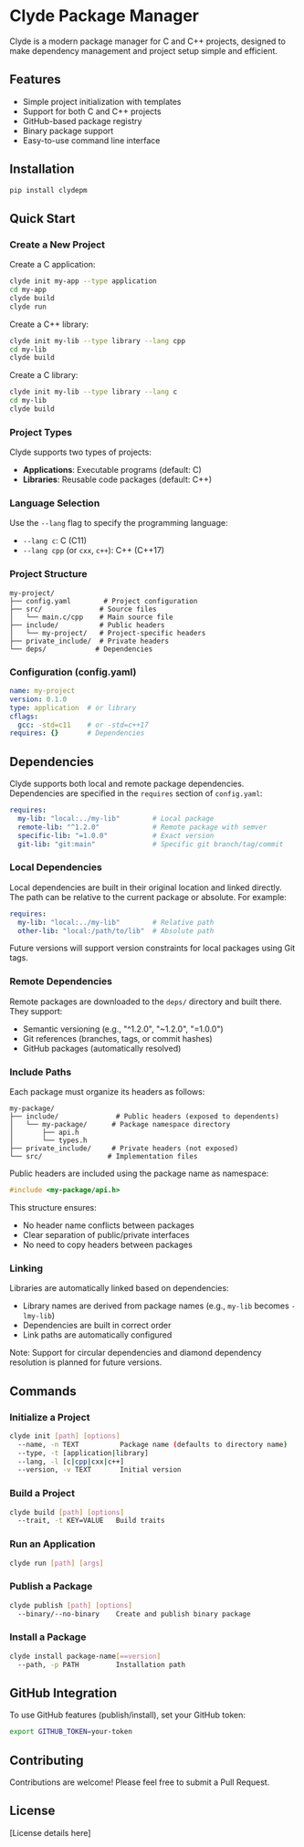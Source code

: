 # Clyde Package Manager

Clyde is a modern package manager for C and C++ projects, designed to make dependency management and project setup simple and efficient.

## Features

- Simple project initialization with templates
- Support for both C and C++ projects
- GitHub-based package registry
- Binary package support
- Easy-to-use command line interface

## Installation

```bash
pip install clydepm
```

## Quick Start

### Create a New Project

Create a C application:
```bash
clyde init my-app --type application
cd my-app
clyde build
clyde run
```

Create a C++ library:
```bash
clyde init my-lib --type library --lang cpp
cd my-lib
clyde build
```

Create a C library:
```bash
clyde init my-lib --type library --lang c
cd my-lib
clyde build
```

### Project Types

Clyde supports two types of projects:
- **Applications**: Executable programs (default: C)
- **Libraries**: Reusable code packages (default: C++)

### Language Selection

Use the `--lang` flag to specify the programming language:
- `--lang c`: C (C11)
- `--lang cpp` (or `cxx`, `c++`): C++ (C++17)

### Project Structure

```
my-project/
├── config.yaml        # Project configuration
├── src/              # Source files
│   └── main.c/cpp    # Main source file
├── include/          # Public headers
│   └── my-project/   # Project-specific headers
├── private_include/  # Private headers
└── deps/            # Dependencies
```

### Configuration (config.yaml)

```yaml
name: my-project
version: 0.1.0
type: application  # or library
cflags:
  gcc: -std=c11    # or -std=c++17
requires: {}       # Dependencies
```

## Dependencies

Clyde supports both local and remote package dependencies. Dependencies are specified in the `requires` section of `config.yaml`:

```yaml
requires:
  my-lib: "local:../my-lib"        # Local package
  remote-lib: "^1.2.0"             # Remote package with semver
  specific-lib: "=1.0.0"           # Exact version
  git-lib: "git:main"              # Specific git branch/tag/commit
```

### Local Dependencies

Local dependencies are built in their original location and linked directly. The path can be relative to the current package or absolute. For example:

```yaml
requires:
  my-lib: "local:../my-lib"        # Relative path
  other-lib: "local:/path/to/lib"  # Absolute path
```

Future versions will support version constraints for local packages using Git tags.

### Remote Dependencies

Remote packages are downloaded to the `deps/` directory and built there. They support:
- Semantic versioning (e.g., "^1.2.0", "~1.2.0", "=1.0.0")
- Git references (branches, tags, or commit hashes)
- GitHub packages (automatically resolved)

### Include Paths

Each package must organize its headers as follows:
```
my-package/
├── include/              # Public headers (exposed to dependents)
│   └── my-package/      # Package namespace directory
│       ├── api.h
│       └── types.h
├── private_include/     # Private headers (not exposed)
└── src/                # Implementation files
```

Public headers are included using the package name as namespace:
```c
#include <my-package/api.h>
```

This structure ensures:
- No header name conflicts between packages
- Clear separation of public/private interfaces
- No need to copy headers between packages

### Linking

Libraries are automatically linked based on dependencies:
- Library names are derived from package names (e.g., `my-lib` becomes `-lmy-lib`)
- Dependencies are built in correct order
- Link paths are automatically configured

Note: Support for circular dependencies and diamond dependency resolution is planned for future versions.

## Commands

### Initialize a Project
```bash
clyde init [path] [options]
  --name, -n TEXT          Package name (defaults to directory name)
  --type, -t [application|library]
  --lang, -l [c|cpp|cxx|c++]
  --version, -v TEXT       Initial version
```

### Build a Project
```bash
clyde build [path] [options]
  --trait, -t KEY=VALUE   Build traits
```

### Run an Application
```bash
clyde run [path] [args]
```

### Publish a Package
```bash
clyde publish [path] [options]
  --binary/--no-binary    Create and publish binary package
```

### Install a Package
```bash
clyde install package-name[==version]
  --path, -p PATH         Installation path
```

## GitHub Integration

To use GitHub features (publish/install), set your GitHub token:
```bash
export GITHUB_TOKEN=your-token
```

## Contributing

Contributions are welcome! Please feel free to submit a Pull Request.

## License

[License details here] 